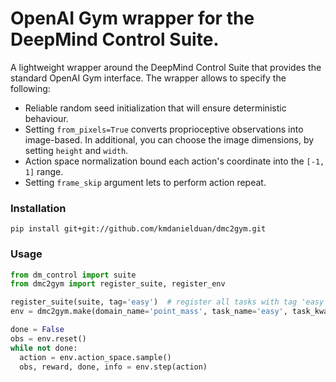 # OpenAI Gym wrapper for the DeepMind Control Suite.
A lightweight wrapper around the DeepMind Control Suite that provides the standard OpenAI Gym interface. The wrapper allows to specify the following:
* Reliable random seed initialization that will ensure deterministic behaviour.
* Setting ```from_pixels=True``` converts proprioceptive observations into image-based. In additional, you can choose the image dimensions, by setting ```height``` and ```width```.
* Action space normalization bound each action's coordinate into the ```[-1, 1]``` range.
* Setting ```frame_skip``` argument lets to perform action repeat.


### Installation
```
pip install git+git://github.com/kmdanielduan/dmc2gym.git
```

### Usage
```python
from dm_control import suite
from dmc2gym import register_suite, register_env

register_suite(suite, tag='easy')  # register all tasks with tag 'easy' in the suite to gym
env = dmc2gym.make(domain_name='point_mass', task_name='easy', task_kwargs=dict(random=42)). # make environments directly

done = False
obs = env.reset()
while not done:
  action = env.action_space.sample()
  obs, reward, done, info = env.step(action)
```
